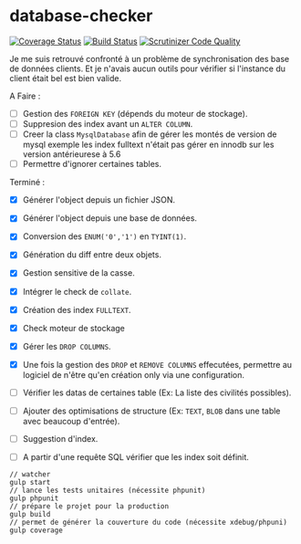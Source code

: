 # database-checker


[![Coverage Status](https://coveralls.io/repos/github/starker-xp/database-checker/badge.svg?branch=master)](https://coveralls.io/github/starker-xp/database-checker?branch=master) [![Build Status](https://travis-ci.org/starker-xp/database-checker.svg?branch=master)](https://travis-ci.org/starker-xp/database-checker) [![Scrutinizer Code Quality](https://scrutinizer-ci.com/g/starker-xp/database-checker/badges/quality-score.png?b=master)](https://scrutinizer-ci.com/g/starker-xp/database-checker/?branch=master)

Je me suis retrouvé confronté à un problème de synchronisation des base de données clients. Et je n'avais aucun outils pour vérifier si l'instance du client était bel est bien valide.

A Faire :
- [ ] Gestion des `FOREIGN KEY` (dépends du moteur de stockage).
- [ ] Suppresion des index avant un `ALTER COLUMN`.
- [ ] Creer la class `MysqlDatabase` afin de gérer les montés de version de mysql exemple les index fulltext n'était pas gérer en innodb sur les version antérieurese à 5.6
- [ ] Permettre d'ignorer certaines tables.

Terminé :
- [X] Générer l'object depuis un fichier JSON.
- [X] Générer l'object depuis une base de données.
- [X] Conversion des `ENUM('0','1')` en `TYINT(1)`.
- [X] Génération du diff entre deux objets.
- [x] Gestion sensitive de la casse.
- [x] Intégrer le check de `collate`.
- [x] Création des index `FULLTEXT`.
- [x] Check moteur de stockage
- [x] Gérer les `DROP COLUMNS`.
- [x] Une fois la gestion des `DROP` et `REMOVE COLUMNS` effecutées, permettre au logiciel de n'être qu'en création only via une configuration.


- [ ] Vérifier les datas de certaines table (Ex: La liste des civilités possibles).
- [ ] Ajouter des optimisations de structure (Ex: `TEXT`, `BLOB` dans une table avec beaucoup d'entrée).
- [ ] Suggestion d'index.
- [ ] A partir d'une requête SQL vérifier que les index soit définit.

```
// watcher
gulp start
// lance les tests unitaires (nécessite phpunit)
gulp phpunit
// prépare le projet pour la production
gulp build
// permet de générer la couverture du code (nécessite xdebug/phpuni)
gulp coverage
```
